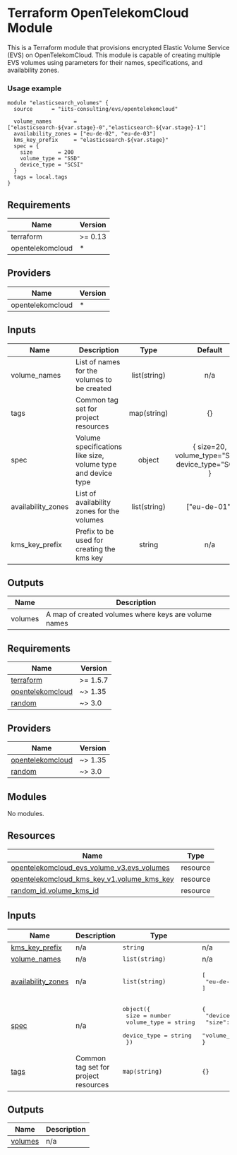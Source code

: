# Terraform OpenTelekomCloud Module

This is a Terraform module that provisions encrypted Elastic Volume Service (EVS) on OpenTelekomCloud.
This module is capable of creating multiple EVS volumes using parameters for their names, specifications, and availability zones.

### Usage example

```hcl
module "elasticsearch_volumes" {
  source      = "iits-consulting/evs/opentelekomcloud"

  volume_names       = ["elasticsearch-${var.stage}-0","elasticsearch-${var.stage}-1"]
  availability_zones = ["eu-de-02", "eu-de-03"]
  kms_key_prefix     = "elasticsearch-${var.stage}"
  spec = {
    size        = 200
    volume_type = "SSD"
    device_type = "SCSI"
  }
  tags = local.tags
}
```

## Requirements

| Name             | Version |
| ---------------- | ------- |
| terraform        | >= 0.13 |
| opentelekomcloud | \*      |

## Providers

| Name             | Version |
| ---------------- | ------- |
| opentelekomcloud | \*      |

## Inputs

| Name               | Description                                                  |     Type     |                      Default                       | Required |
| ------------------ | ------------------------------------------------------------ | :----------: | :------------------------------------------------: | :------: |
| volume_names       | List of names for the volumes to be created                  | list(string) |                        n/a                         |   yes    |
| tags               | Common tag set for project resources                         | map(string)  |                         {}                         |    no    |
| spec               | Volume specifications like size, volume type and device type |    object    | { size=20, volume_type="SSD", device_type="SCSI" } |    no    |
| availability_zones | List of availability zones for the volumes                   | list(string) |                    ["eu-de-01"]                    |    no    |
| kms_key_prefix     | Prefix to be used for creating the kms key                   |    string    |                        n/a                         |   yes    |

## Outputs

| Name    | Description                                          |
| ------- | ---------------------------------------------------- |
| volumes | A map of created volumes where keys are volume names |

<!-- BEGIN_TF_DOCS -->
## Requirements

| Name | Version |
|------|---------|
| <a name="requirement_terraform"></a> [terraform](#requirement\_terraform) | >= 1.5.7 |
| <a name="requirement_opentelekomcloud"></a> [opentelekomcloud](#requirement\_opentelekomcloud) | ~> 1.35 |
| <a name="requirement_random"></a> [random](#requirement\_random) | ~> 3.0 |

## Providers

| Name | Version |
|------|---------|
| <a name="provider_opentelekomcloud"></a> [opentelekomcloud](#provider\_opentelekomcloud) | ~> 1.35 |
| <a name="provider_random"></a> [random](#provider\_random) | ~> 3.0 |

## Modules

No modules.

## Resources

| Name | Type |
|------|------|
| [opentelekomcloud_evs_volume_v3.evs_volumes](https://registry.terraform.io/providers/opentelekomcloud/opentelekomcloud/latest/docs/resources/evs_volume_v3) | resource |
| [opentelekomcloud_kms_key_v1.volume_kms_key](https://registry.terraform.io/providers/opentelekomcloud/opentelekomcloud/latest/docs/resources/kms_key_v1) | resource |
| [random_id.volume_kms_id](https://registry.terraform.io/providers/hashicorp/random/latest/docs/resources/id) | resource |

## Inputs

| Name | Description | Type | Default | Required |
|------|-------------|------|---------|:--------:|
| <a name="input_kms_key_prefix"></a> [kms\_key\_prefix](#input\_kms\_key\_prefix) | n/a | `string` | n/a | yes |
| <a name="input_volume_names"></a> [volume\_names](#input\_volume\_names) | n/a | `list(string)` | n/a | yes |
| <a name="input_availability_zones"></a> [availability\_zones](#input\_availability\_zones) | n/a | `list(string)` | <pre>[<br/>  "eu-de-01"<br/>]</pre> | no |
| <a name="input_spec"></a> [spec](#input\_spec) | n/a | <pre>object({<br/>    size        = number<br/>    volume_type = string<br/>    device_type = string<br/>  })</pre> | <pre>{<br/>  "device_type": "SCSI",<br/>  "size": 20,<br/>  "volume_type": "SSD"<br/>}</pre> | no |
| <a name="input_tags"></a> [tags](#input\_tags) | Common tag set for project resources | `map(string)` | `{}` | no |

## Outputs

| Name | Description |
|------|-------------|
| <a name="output_volumes"></a> [volumes](#output\_volumes) | n/a |
<!-- END_TF_DOCS -->
